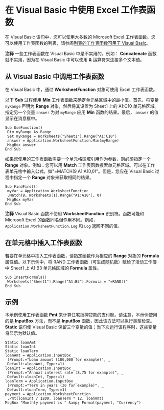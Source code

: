 
# 在 Visual Basic 中使用 Excel 工作表函数

在 Visual Basic 语句中，您可以使用大多数的 Microsoft Excel 工作表函数。您可以使用工作表函数的列表，请参阅[列表的工作表函数可用于 Visual Basic](96fd33a5-bfae-3472-2dbd-e0f53d464ed8.md)。


 **注释**  一些工作表函数在 Visual Basic 中是不实用的。例如： **Concatenate** 函数就不实用，因为在 Visual Basic 中可以使用 **&amp;** 运算符来连接多个文本值。


## 从 Visual Basic 中调用工作表函数

在 Visual Basic 中，通过  **WorksheetFunction** 对象可使用 Excel 工作表函数。

以下  **Sub** 过程使用 **Min** 工作表函数来确定单元格区域中的最小值。首先，将变量 `myRange` 声明为 **Range** 对象，然后将其设置为 Sheet1 上的 A1:C10 单元格区域。指定另一个变量 `answer` 为对 `myRange` 应用 **Min** 函数的结果。最后， `answer` 的值显示在消息框中。




```
Sub UseFunction() 
 Dim myRange As Range 
 Set myRange = Worksheets("Sheet1").Range("A1:C10") 
 answer = Application.WorksheetFunction.Min(myRange) 
 MsgBox answer 
End Sub
```

如果您使用的工作表函数需要一个单元格区域引用作为参数，则必须指定一个  **Range** 对象。例如：您可以用 **Match** 工作表函数搜索单元格区域。可以在工作表单元格中输入公式，如"=MATCH(9,A1:A10,0)"。但是，您应在 Visual Basic 过程中指定一个 **Range** 对象来获取相同的结果。




```
Sub FindFirst() 
 myVar = Application.WorksheetFunction _ 
 .Match(9, Worksheets(1).Range("A1:A10"), 0) 
 MsgBox myVar 
End Sub
```


 **注释**  Visual Basic 函数不使用  **WorksheetFunction** 识别符。函数可能和 Microsoft Excel 的函数同名但作用不同。例如， `Application.WorksheetFunction.Log` 和 `Log` 返回不同的值。


## 在单元格中插入工作表函数

若要在单元格中插入工作表函数，请指定函数作为相应的  **Range** 对象的 **Formula** 属性值。以下示例中，将 RAND 工作表函数（可生成随机数）赋给了活动工作簿中 Sheet1 上 A1:B3 单元格区域的 **Formula** 属性。


```
Sub InsertFormula() 
 Worksheets("Sheet1").Range("A1:B3").Formula = "=RAND()" 
End Sub
```


## 示例

本示例使用工作表函数  **Pmt** 来计算住宅抵押贷款的支付额。请注意，本示例使用的是 **InputBox** 方法，而不是 **InputBox** 函数，因此该方法可以执行类型检查。 **Static** 语句使 Visual Basic 保留三个变量的值；当下次运行该程序时，这些变量将显示为默认值。


```
Static loanAmt 
Static loanInt 
Static loanTerm 
loanAmt = Application.InputBox _ 
 (Prompt:="Loan amount (100,000 for example)", _ 
 Default:=loanAmt, Type:=1) 
loanInt = Application.InputBox _ 
 (Prompt:="Annual interest rate (8.75 for example)", _ 
 Default:=loanInt, Type:=1) 
loanTerm = Application.InputBox _ 
 (Prompt:="Term in years (30 for example)", _ 
 Default:=loanTerm, Type:=1) 
payment = Application.WorksheetFunction _ 
 .Pmt(loanInt / 1200, loanTerm * 12, loanAmt) 
MsgBox "Monthly payment is " &amp; Format(payment, "Currency")
```

